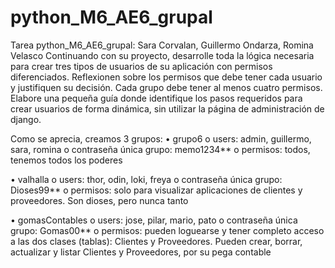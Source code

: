 # python_M6_AE6_grupal
Tarea python_M6_AE6_grupal: Sara Corvalan, Guillermo Ondarza, Romina Velasco
Continuando con su proyecto, desarrolle toda la lógica necesaria para crear tres tipos de usuarios de su
aplicación con permisos diferenciados. Reflexionen sobre los permisos que debe tener cada usuario y
justifiquen su decisión. Cada grupo debe tener al menos cuatro permisos.
Elabore una pequeña guía donde identifique los pasos requeridos para crear usuarios de forma
dinámica, sin utilizar la página de administración de django.

Como se aprecia, creamos 3 grupos:
•	grupo6
o	users: admin, guillermo, sara, romina
o	contraseña única grupo: memo1234**
o	permisos: todos, tenemos todos los poderes

•	valhalla
o	users: thor, odin, loki, freya
o	contraseña única grupo: Dioses99**
o	permisos: solo para visualizar aplicaciones de clientes y proveedores. Son dioses, pero nunca tanto


•	gomasContables
o	users: jose, pilar, mario, pato
o	contraseña única grupo: Gomas00**
o	permisos: pueden loguearse y tener completo acceso a las dos clases (tablas): Clientes y Proveedores. Pueden crear, borrar, actualizar y listar Clientes y Proveedores, por su pega contable


